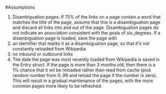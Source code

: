 #Assumptions
1. Disambiguation pages: If 75% of the links on a page contain a word that matches the title of the page, assume that this is a disambiguation page and discard all links into and out of the page. Disambiguation pages do not indicate an association consistent with the goals of six_degrees. If a disambiguation page is loaded, save the page with
  1. an identifier that marks it as a disambiguation page, so that it's not constantly reloaded from Wikipedia
  2. no inbound or outbound links
2. The date the page was most recently loaded from Wikipedia is saved in the Entry struct. If the page is more than 3 months old, then there is a 1% chance that it wil be reloaded rather than read from cache (pick random number from 0..99 and reload the page if the number is zero). This will result in a gradual maintenance of the pages, with the more common pages more likely to be refreshed.